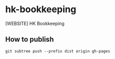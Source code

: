 # hk-bookkeeping
[WEBSITE] HK Bookkeeping

## How to publish
`git subtree push --prefix dist origin gh-pages`